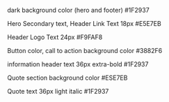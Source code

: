 dark background color (hero and footer)
#1F2937

Hero Secondary text, Header Link Text 18px #E5E7EB

Header Logo Text
24px #F9FAF8

Button color, call to action background color
#3882F6

information header text
36px extra-bold #1F2937

Quote section background color
#ESE7EB

Quote text
36px light italic #1F2937
